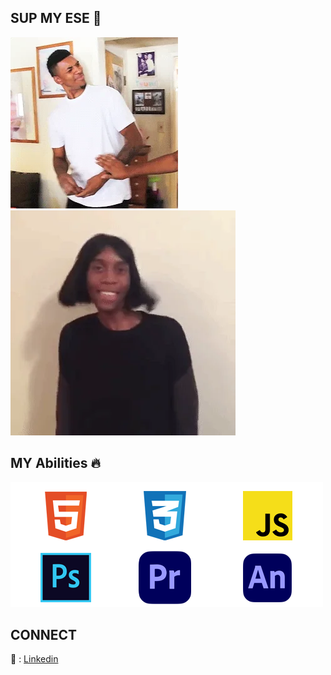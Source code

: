 ## SUP MY ESE 👊

![This is my expression when I see an error in the coding](what.webp) ![This is my expression when I no one error](1.webp)

## MY Abilities 🔥
![skill](Untitled-4.png)

## CONNECT
💼 : [Linkedin](https://www.linkedin.com/in/rama-dhaniaji-refin-60b0701ba/)


<!--
**RamaRefin/RamaRefin** is a ✨ _special_ ✨ repository because its `README.md` (this file) appears on your GitHub profile.

Here are some ideas to get you started:

- 🔭 I’m currently working on ...
- 🌱 I’m currently learning ...
- 👯 I’m looking to collaborate on ...
- 🤔 I’m looking for help with ...
- 💬 Ask me about ...
- 📫 How to reach me: ...
- 😄 Pronouns: ...
- ⚡ Fun fact: ...
-->
